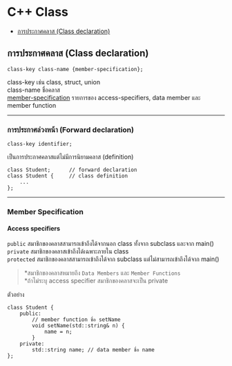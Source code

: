# C++ Class
* [การประกาศคลาส (Class declaration)](#S-class-structure)
## <a name="S-class-structure"></a>การประกาศคลาส (Class declaration)
```
class-key class-name {member-specification};
```
class-key   เช่น class, struct, union   
class-name  ชื่อคลาส   
[member-specification](#S-member-specification) รายการของ access-specifiers, data member และ member function   
***
### การประกาศล่วงหน้า (Forward declaration)
```
class-key identifier;
```
เป็นการประกาศคลาสแต่ไม่มีการนิยามคลาส (definition)
```
class Student;      // forward declaration
class Student {     // class definition
    ...
};
```
***
### <a name="S-member-specification"></a>Member Specification
#### Access specifiers
`public`    สมาชิกของคลาสสามารถเข้าถึงได้จากนอก class ทั้งจาก subclass และจาก main()   
`private`   สมาชิกของคลาสเข้าถึงได้เฉพาะภายใน class   
`protected` สมาชิกของคลาสสามารถเข้าถึงได้จาก subclass แต่ไม่สามารถเข้าถึงได้จาก main()   
>\*สมาชิกของคลาสหมายถึง `Data Members` และ `Member Functions`   
>\*ถ้าไม่ระบุ access specifier สมาชิกของคลาสจะเป็น private

ตัวอย่าง
```
class Student {
    public:
        // member function ชื่อ setName
        void setName(std::string& n) {
            name = n;
        }
    private:
        std::string name; // data member ชื่อ name
};
```
